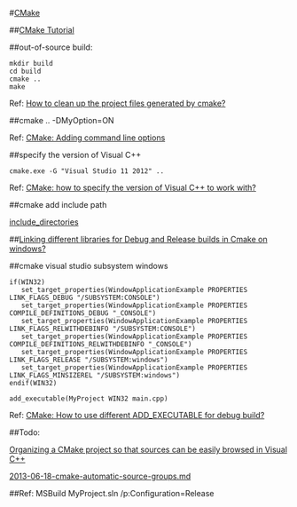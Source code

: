 #[CMake](https://cmake.org/)

##[CMake Tutorial](https://cmake.org/cmake-tutorial/)

##out-of-source build:
```
mkdir build
cd build
cmake ..
make
```
Ref: [How to clean up the project files generated by cmake?](http://stackoverflow.com/questions/27247123/how-to-clean-up-the-project-files-generated-by-cmake)

##cmake .. -DMyOption=ON

Ref: [CMake: Adding command line options](http://stackoverflow.com/questions/5998186/cmake-adding-command-line-options)

##specify the version of Visual C++

```
cmake.exe -G "Visual Studio 11 2012" ..
```

Ref: [CMake: how to specify the version of Visual C++ to work with?](http://stackoverflow.com/questions/33917454/cmake-how-to-specify-the-version-of-visual-c-to-work-with)

##cmake add include path

[include_directories](https://cmake.org/cmake/help/v3.0/command/include_directories.html)

##[Linking different libraries for Debug and Release builds in Cmake on windows?](http://stackoverflow.com/questions/2209929/linking-different-libraries-for-debug-and-release-builds-in-cmake-on-windows)

##cmake visual studio subsystem windows
```
if(WIN32)
   set_target_properties(WindowApplicationExample PROPERTIES LINK_FLAGS_DEBUG "/SUBSYSTEM:CONSOLE")
   set_target_properties(WindowApplicationExample PROPERTIES COMPILE_DEFINITIONS_DEBUG "_CONSOLE")
   set_target_properties(WindowApplicationExample PROPERTIES LINK_FLAGS_RELWITHDEBINFO "/SUBSYSTEM:CONSOLE")
   set_target_properties(WindowApplicationExample PROPERTIES COMPILE_DEFINITIONS_RELWITHDEBINFO "_CONSOLE")
   set_target_properties(WindowApplicationExample PROPERTIES LINK_FLAGS_RELEASE "/SUBSYSTEM:windows")
   set_target_properties(WindowApplicationExample PROPERTIES LINK_FLAGS_MINSIZEREL "/SUBSYSTEM:windows")
endif(WIN32)

add_executable(MyProject WIN32 main.cpp)
```

Ref: [CMake: How to use different ADD_EXECUTABLE for debug build?](http://stackoverflow.com/questions/8054734/cmake-how-to-use-different-add-executable-for-debug-build)

##Todo:

[Organizing a CMake project so that sources can be easily browsed in Visual C++](http://stackoverflow.com/questions/1984723/organizing-a-cmake-project-so-that-sources-can-be-easily-browsed-in-visual-c)

[2013-06-18-cmake-automatic-source-groups.md](https://github.com/kylewm/kylewm.com-frozen-flask/blob/master/content/2013-06-18-cmake-automatic-source-groups.md)

##Ref:
MSBuild MyProject.sln /p:Configuration=Release
